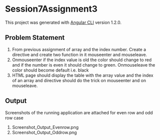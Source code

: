 # Session7Assignment3

This project was generated with [Angular CLI](https://github.com/angular/angular-cli) version 1.2.0.

## Problem Statement

1. From previous assignment of array and the index number. Create a directive and
create two function in it mouseenter and mouseleave.
2. Onmouseenter if the index value is old the color should change to red and if the
number is even it should change to green. Onmouseleave the color should become
default i.e. black
3. HTML page should display the table with the array value and the index of an array
and directive should do the trick on mouseenter and on mouseleave.

## Output

Screenshots of the running application are attached for even row and odd row case
1. Screenshot_Output_Evenrow.png
2. Screenshot_Output_Oddrow.png
